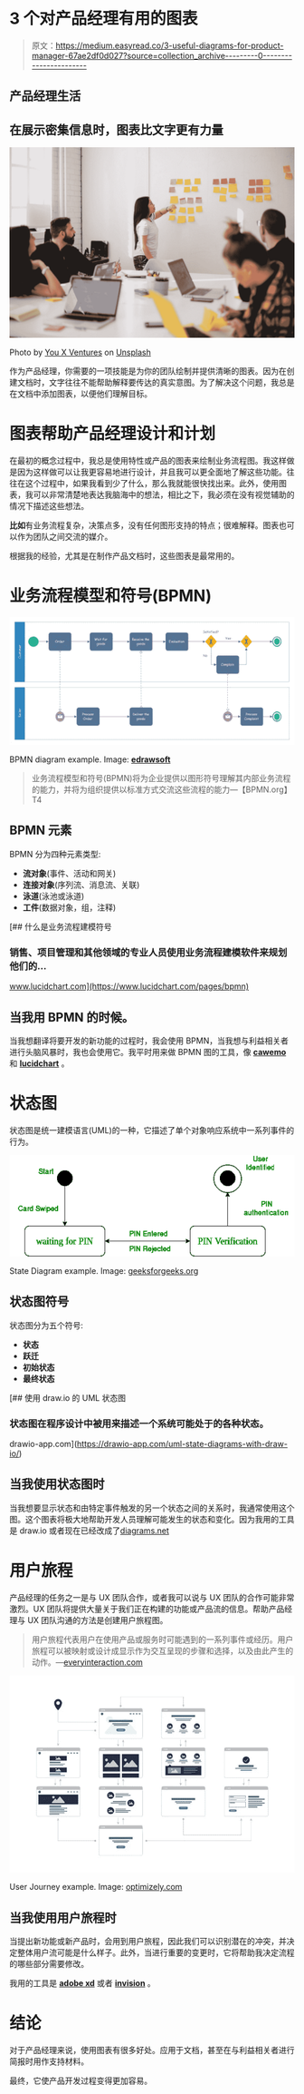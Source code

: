 # 3 个对产品经理有用的图表

> 原文：<https://medium.easyread.co/3-useful-diagrams-for-product-manager-67ae2df0d027?source=collection_archive---------0----------------------->

## 产品经理生活

## 在展示密集信息时，图表比文字更有力量

![](img/e41cbe39bed19dcdcd4a9a9cadf323d1.png)

Photo by [You X Ventures](https://unsplash.com/@youxventures?utm_source=medium&utm_medium=referral) on [Unsplash](https://unsplash.com?utm_source=medium&utm_medium=referral)

作为产品经理，你需要的一项技能是为你的团队绘制并提供清晰的图表。因为在创建文档时，文字往往不能帮助解释要传达的真实意图。为了解决这个问题，我总是在文档中添加图表，以便他们理解目标。

# 图表帮助产品经理设计和计划

在最初的概念过程中，我总是使用特性或产品的图表来绘制业务流程图。我这样做是因为这样做可以让我更容易地进行设计，并且我可以更全面地了解这些功能。往往在这个过程中，如果我看到少了什么，那么我就能很快找出来。此外，使用图表，我可以非常清楚地表达我脑海中的想法，相比之下，我必须在没有视觉辅助的情况下描述这些想法。

**比如**有业务流程复杂，决策点多，没有任何图形支持的特点；很难解释。图表也可以作为团队之间交流的媒介。

根据我的经验，尤其是在制作产品文档时，这些图表是最常用的。

# 业务流程模型和符号(BPMN)

![](img/62d6816bb132df5ee15ec0e01b8aa4d3.png)

BPMN diagram example. Image: [**edrawsoft**](http://www.edrawsoft.com)

> 业务流程模型和符号(BPMN)将为企业提供以图形符号理解其内部业务流程的能力，并将为组织提供以标准方式交流这些流程的能力—【BPMN.org】T4

## BPMN 元素

BPMN 分为四种元素类型:

*   **流对象**(事件、活动和网关)
*   **连接对象**(序列流、消息流、关联)
*   **泳道**(泳池或泳道)
*   **工件**(数据对象，组，注释)

 [## 什么是业务流程建模符号

### 销售、项目管理和其他领域的专业人员使用业务流程建模软件来规划他们的…

www.lucidchart.com](https://www.lucidchart.com/pages/bpmn) 

## 当我用 BPMN 的时候。

当我想翻译将要开发的新功能的过程时，我会使用 BPMN，当我想与利益相关者进行头脑风暴时，我也会使用它。我平时用来做 BPMN 图的工具，像 [**cawemo**](https://cawemo.com/) 和 [**lucidchart**](https://www.lucidchart.com/) 。

# 状态图

状态图是统一建模语言(UML)的一种，它描述了单个对象响应系统中一系列事件的行为。

![](img/bcf4feca25d5f9cb099b9ba4a436a971.png)

State Diagram example. Image: [geeksforgeeks.org](https://www.geeksforgeeks.org/unified-modeling-language-uml-state-diagrams/)

## 状态图符号

状态图分为五个符号:

*   **状态**
*   **跃迁**
*   **初始状态**
*   **最终状态**

[](https://drawio-app.com/uml-state-diagrams-with-draw-io/) [## 使用 draw.io 的 UML 状态图

### 状态图在程序设计中被用来描述一个系统可能处于的各种状态。

drawio-app.com](https://drawio-app.com/uml-state-diagrams-with-draw-io/) 

## 当我使用状态图时

当我想要显示状态和由特定事件触发的另一个状态之间的关系时，我通常使用这个图。这个图表将极大地帮助开发人员理解可能发生的状态和变化。因为我用的工具是 draw.io 或者现在已经改成了[diagrams.net](https://www.diagrams.net/)

# 用户旅程

产品经理的任务之一是与 UX 团队合作，或者我可以说与 UX 团队的合作可能非常激烈。UX 团队将提供大量关于我们正在构建的功能或产品流的信息。帮助产品经理与 UX 团队沟通的方法是创建用户旅程图。

> 用户旅程代表用户在使用产品或服务时可能遇到的一系列事件或经历。用户旅程可以被映射或设计成显示作为交互呈现的步骤和选择，以及由此产生的动作。—[everyinteraction.com](https://www.everyinteraction.com/definition/user-journey/)

![](img/2bbd2574f8712ce311194f6c6ba82dc4.png)

User Journey example. Image: [optimizely.com](https://www.optimizely.com/optimization-glossary/user-journey-map/)

## 当我使用用户旅程时

当提出新功能或新产品时，会用到用户旅程，因此我们可以识别潜在的冲突，并决定整体用户流可能是什么样子。此外，当进行重要的变更时，它将帮助我决定流程的哪些部分需要修改。

我用的工具是 [**adobe xd**](https://www.adobe.com/sea/products/xd.html) 或者 [**invision**](https://www.invisionapp.com/) 。

# 结论

对于产品经理来说，使用图表有很多好处。应用于文档，甚至在与利益相关者进行简报时用作支持材料。

最终，它使产品开发过程变得更加容易。
